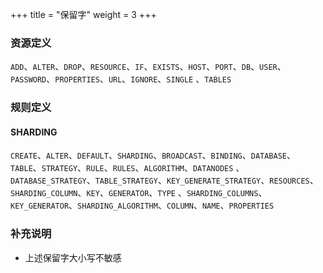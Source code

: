 +++
title = "保留字"
weight = 3
+++

### 资源定义

`ADD`、`ALTER`、`DROP`、`RESOURCE`、`IF`、`EXISTS`、`HOST`、`PORT`、`DB`、`USER`、`PASSWORD`、`PROPERTIES`、`URL`、`IGNORE`、`SINGLE`
、`TABLES`

### 规则定义

#### SHARDING

`CREATE`、`ALTER`、`DEFAULT`、`SHARDING`、`BROADCAST`、`BINDING`、`DATABASE`、`TABLE`、`STRATEGY`、`RULE`、`RULES`、`ALGORITHM`、`DATANODES`
、`DATABASE_STRATEGY`、`TABLE_STRATEGY`、`KEY_GENERATE_STRATEGY`、`RESOURCES`、`SHARDING_COLUMN`、`KEY`、`GENERATOR`、`TYPE`
、`SHARDING_COLUMNS`、`KEY_GENERATOR`、`SHARDING_ALGORITHM`、`COLUMN`、`NAME`、`PROPERTIES`

### 补充说明

- 上述保留字大小写不敏感